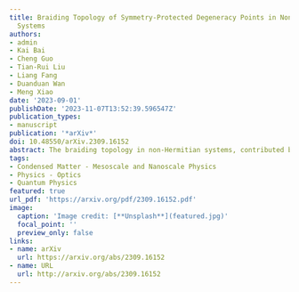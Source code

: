 ```yaml
---
title: Braiding Topology of Symmetry-Protected Degeneracy Points in Non-Hermitian
  Systems
authors:
- admin
- Kai Bai
- Cheng Guo
- Tian-Rui Liu
- Liang Fang
- Duanduan Wan
- Meng Xiao
date: '2023-09-01'
publishDate: '2023-11-07T13:52:39.596547Z'
publication_types:
- manuscript
publication: '*arXiv*'
doi: 10.48550/arXiv.2309.16152
abstract: The braiding topology in non-Hermitian systems, contributed by degeneracy points in the absence of symmetry, has sparked intense recent interest in exploring complex energy braiding in different disciplines. However, the interplay between this braiding topology and symmetries, especially those rendering the original framework inapplicable, remains elusive. Here, utilizing algebraic topology, we build the framework for the braiding topology of symmetry-protected degeneracy points, overcoming the challenges posed by the reduced codimension of these degeneracy points. The non-Abelian braiding topology is demonstrated with full-wave simulations in circuits. Our work empowers researchers across fields to harness symmetry and braid topology in non-Hermitian systems.
tags:
- Condensed Matter - Mesoscale and Nanoscale Physics
- Physics - Optics
- Quantum Physics
featured: true
url_pdf: 'https://arxiv.org/pdf/2309.16152.pdf'
image:
  caption: 'Image credit: [**Unsplash**](featured.jpg)'
  focal_point: ''
  preview_only: false
links:
- name: arXiv
  url: https://arxiv.org/abs/2309.16152
- name: URL
  url: http://arxiv.org/abs/2309.16152
---
```

